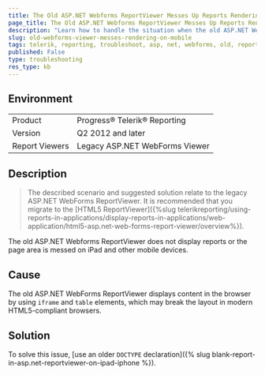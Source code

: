 ```yaml
---
title: The Old ASP.NET Webforms ReportViewer Messes Up Reports Rendering on iPad and Other Mobile Devices
page_title: The Old ASP.NET Webforms ReportViewer Messes Up Reports Rendering on iPad and Other Mobile Devices
description: "Learn how to handle the situation when the old ASP.NET Webforms ReportViewer messes up the rendering of the reports on iPad and other mobile devices."
slug: old-webforms-viewer-messes-rendering-on-mobile
tags: telerik, reporting, troubleshoot, asp, net, webforms, old, reportviewer, messes, up, rendering, reports, on, ipad, mobile
published: False
type: troubleshooting
res_type: kb
---
```


## Environment

<table>
	<tbody>
		<tr>
			<td>Product</td>
			<td>Progress® Telerik® Reporting</td>
		</tr>
		<tr>
			<td>Version</td>
			<td>Q2 2012 and later</td>
		</tr>
		<tr>
			<td>Report Viewers</td>
			<td>Legacy ASP.NET WebForms Viewer</td>
		</tr>
	</tbody>
</table>

## Description

>The described scenario and suggested solution relate to the legacy ASP.NET WebForms ReportViewer. It is recommended that you migrate to the [HTML5 ReportViewer]({%slug telerikreporting/using-reports-in-applications/display-reports-in-applications/web-application/html5-asp.net-web-forms-report-viewer/overview%}).  

The old ASP.NET Webforms ReportViewer does not display reports or the page area is messed on iPad and other mobile devices.

## Cause

The old ASP.NET WebForms ReportViewer displays content in the browser by using `iframe` and `table` elements, which may break the layout in modern HTML5-compliant browsers.

## Solution  

To solve this issue, [use an older `DOCTYPE` declaration]({% slug blank-report-in-asp.net-reportviewer-on-ipad-iphone %}).         
